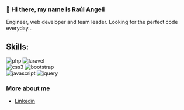 ### 👋 Hi there, my name is Raúl Angeli

<!--
**rauleangeli/rauleangeli** is a ✨ _special_ ✨ repository because its `README.md` (this file) appears on your GitHub profile.-->

Engineer, web developer and team leader. Looking for the perfect code everyday...

## Skills:

![php](https://img.shields.io/badge/php-777bb4?style=for-the-badge&logo=php&logoColor=white&labelColor=333333) ![laravel](https://img.shields.io/badge/laravel-ff2d20?style=for-the-badge&logo=laravel&logoColor=white&labelColor=333333)</br>
![css3](https://img.shields.io/badge/css3-1572B6?style=for-the-badge&logo=css3&logoColor=white&labelColor=333333) ![bootstrap](https://img.shields.io/badge/bootstrap-7952b3?style=for-the-badge&logo=bootstrap&logoColor=white&labelColor=333333)</br>
![javascript](https://img.shields.io/badge/javascript-F7DF1E?style=for-the-badge&logo=javascript&logoColor=white&labelColor=333333) ![jquery](https://img.shields.io/badge/jquery-0769ad?style=for-the-badge&logo=jquery&logoColor=white&labelColor=333333)</br>



### More about me

- [Linkedin](https://www.linkedin.com/in/raulangeli/)
